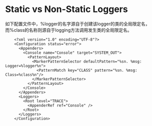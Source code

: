 Static vs Non-Static Loggers
============================







   如下配置文件中，%logger的名字源自于创建该logger的类的全局限定名，而%class的名称则源自于logging方法调用发生类的全局限定名。

```
    <?xml version="1.0" encoding="UTF-8"?>
    <Configuration status="error">
      <Appenders>
        <Console name="Console" target="SYSTEM_OUT">
          <PatternLayout>
            <MarkerPatternSelector defaultPattern="%sn. %msg: Logger=%logger%n">
              <PatternMatch key="CLASS" pattern="%sn. %msg: Class=%class%n"/>
            </MarkerPatternSelector>
          </PatternLayout>
        </Console>
      </Appenders>
      <Loggers>
        <Root level="TRACE">
          <AppenderRef ref="Console" />
        </Root>
      </Loggers>
    </Configuration>
```